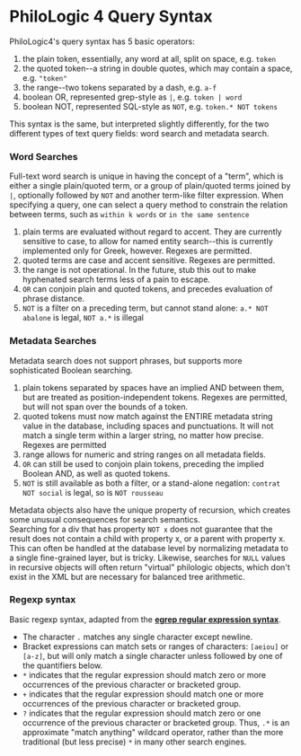 # PhiloLogic 4 Query Syntax #

PhiloLogic4's query syntax has 5 basic operators:

1. the plain token, essentially, any word at all, split on space, e.g. `token`
2. the quoted token--a string in double quotes, which may contain a space, e.g. `"token"`
3. the range--two tokens separated by a dash, e.g. `a-f`
4. boolean OR, represented grep-style as `|`, e.g. `token | word`
5. boolean NOT, represented SQL-style as `NOT`, e.g. `token.* NOT tokens`

This syntax is the same, but interpreted slightly differently, for the two different types of text query fields: word search and metadata search.  

### Word Searches ###

Full-text word search is unique in having the concept of a "term", which is either a single plain/quoted term, 
or a group of plain/quoted terms joined by `|`, optionally followed by `NOT` and another term-like filter expression.
When specifying a query, one can select a query method to constrain the relation between terms, such as `within k words` or `in the same sentence`

1. plain terms are evaluated without regard to accent.  They are currently sensitive to case, to allow for named entity 
search--this is currently implemented only for Greek, however. Regexes are permitted.
2. quoted terms are case and accent sensitive.  Regexes are permitted.
3. the range is not operational. In the future, stub this out to make hyphenated search terms less of a pain to escape.
4. `OR` can conjoin plain and quoted tokens, and precedes evaluation of phrase distance.
5. `NOT` is a filter on a preceding term, but cannot stand alone: `a.* NOT abalone` is legal, `NOT a.*` is illegal

### Metadata Searches ###

Metadata search does not support phrases, but supports more sophisticated Boolean searching.

1. plain tokens separated by spaces have an implied AND between them, but are treated as position-independent tokens. 
Regexes are permitted, but will not span over the bounds of a token.
2. quoted tokens must now match against the ENTIRE metadata string value in the database, including spaces and punctuations.
It will not match a single term within a larger string, no matter how precise. Regexes are permitted
3. range allows for numeric and string ranges on all metadata fields.  
4. `OR` can still be used to conjoin plain tokens, preceding the implied Boolean AND, as well as quoted tokens.
5. `NOT` is still available as both a filter, or a stand-alone negation: `contrat NOT social` is legal, so is `NOT rousseau`

Metadata objects also have the unique property of recursion, which creates some unusual consequences for search semantics.  
Searching for a div that has property `NOT x` does not guarantee that the result does not contain a child with property x, 
or a parent with property x.  This can often be handled at the database level by normalizing metadata to a single fine-grained layer, 
but is tricky. Likewise, searches for `NULL` values in recursive objects will often return "virtual" philologic objects, 
which don't exist in the XML but are necessary for balanced tree arithmetic.

### Regexp syntax ###

Basic regexp syntax, adapted from the [**egrep regular expression syntax**](http://www.gnu.org/software/findutils/manual/html_node/find_html/egrep-regular-expression-syntax.html#egrep-regular-expression-syntax).

* The character `.` matches any single character except newline. 
* Bracket expressions can match sets or ranges of characters: `[aeiou]` or `[a-z]`, but will only match a single character unless followed by one of the quantifiers below.
* `*` indicates that the regular expression should match zero or more occurrences of the previous character or bracketed group.
* `+` indicates that the regular expression should match one or more occurrences of the previous character or bracketed group.
* `?` indicates that the regular expression should match zero or one occurrence of the previous character or bracketed group.
Thus, `.*` is an approximate "match anything" wildcard operator, rather than the more traditional (but less precise) `*` in many other search engines.
